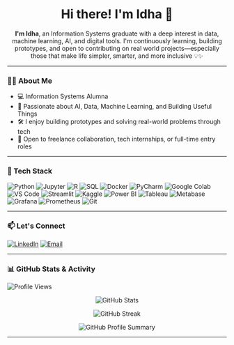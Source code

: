 <h1 align="center">Hi there! I'm Idha 👋</h1>

<p align="center">
  <strong>I'm Idha</strong>, an Information Systems graduate with a deep interest in data, machine learning, AI, and digital tools. I'm continuously learning, building prototypes, and open to contributing on real world projects—especially those that make life simpler, smarter, and more inclusive 💡✨
</p>

---

### 👩‍💻 About Me

- 💻 Information Systems Alumna  
- 🎯 Passionate about AI, Data, Machine Learning, and Building Useful Things  
- 🛠️ I enjoy building prototypes and solving real-world problems through tech  
- 🤝 Open to freelance collaboration, tech internships, or full-time entry roles  

---

### 🧰 Tech Stack

![Python](https://img.shields.io/badge/-Python-3776AB?style=flat&logo=python&logoColor=white)
![Jupyter](https://img.shields.io/badge/-Jupyter-F37626?style=flat&logo=jupyter&logoColor=white)
![R](https://img.shields.io/badge/-R-276DC3?style=flat&logo=r&logoColor=white)
![SQL](https://img.shields.io/badge/-SQL-003B57?style=flat&logo=postgresql&logoColor=white)
![Docker](https://img.shields.io/badge/-Docker-2496ED?style=flat&logo=docker&logoColor=white)
![PyCharm](https://img.shields.io/badge/-PyCharm-000000?style=flat&logo=pycharm&logoColor=green)
![Google Colab](https://img.shields.io/badge/-Google%20Colab-F9AB00?style=flat&logo=googlecolab&logoColor=white)
![VS Code](https://img.shields.io/badge/-VS%20Code-007ACC?style=flat&logo=visual-studio-code&logoColor=white)
![Streamlit](https://img.shields.io/badge/-Streamlit-FF4B4B?style=flat&logo=streamlit&logoColor=white)
![Kaggle](https://img.shields.io/badge/-Kaggle-20BEFF?style=flat&logo=kaggle&logoColor=white)
![Power BI](https://img.shields.io/badge/-Power%20BI-F2C811?style=flat&logo=powerbi&logoColor=black)
![Tableau](https://img.shields.io/badge/-Tableau-E97627?style=flat&logo=tableau&logoColor=white)
![Metabase](https://img.shields.io/badge/-Metabase-509EE3?style=flat&logo=metabase&logoColor=white)
![Grafana](https://img.shields.io/badge/-Grafana-F46800?style=flat&logo=grafana&logoColor=white)
![Prometheus](https://img.shields.io/badge/-Prometheus-E6522C?style=flat&logo=prometheus&logoColor=white)
![Git](https://img.shields.io/badge/-Git-F05032?style=flat&logo=git&logoColor=white)


---

### 📫 Let's Connect

[![LinkedIn](https://img.shields.io/badge/-LinkedIn-0A66C2?style=flat&logo=linkedin&logoColor=white)](https://www.linkedin.com/in/idha)
[![Email](https://img.shields.io/badge/-Email-D14836?style=flat&logo=gmail&logoColor=white)](mailto:idhakurniawati03@gmail.com)

---

### 📊 GitHub Stats & Activity

<img src="https://komarev.com/ghpvc/?username=idhak&label=Profile%20views&color=0e75b6&style=flat" alt="Profile Views" />

<p align="center">
  <img src="https://github-readme-stats.vercel.app/api?username=idhak&show_icons=true&theme=default" alt="GitHub Stats" />
</p>

<p align="center">
  <img src="https://github-readme-streak-stats.herokuapp.com?user=idhak&theme=default" alt="GitHub Streak" />
</p>

<p align="center">
  <img src="https://github-profile-summary-cards.vercel.app/api/cards/profile-details?username=idhak&theme=default" alt="GitHub Profile Summary" />
</p>

---

